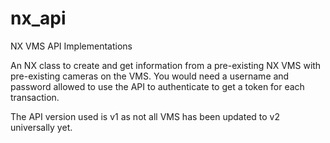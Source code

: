 # nx_api
NX VMS API Implementations

An NX class to create and get information from a pre-existing NX VMS with pre-existing cameras on the VMS. You would need a username and password allowed to use the API to authenticate to get a token for each transaction.

The API version used is v1 as not all VMS has been updated to v2 universally yet. 

